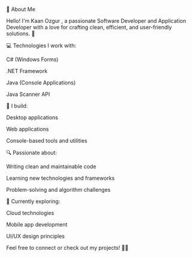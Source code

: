 👋 About Me

Hello! I'm Kaan Ozgur , a passionate Software Developer and Application Developer with a love for crafting clean, efficient, and user-friendly solutions. 🚀

💻 Technologies I work with:

C# (Windows Forms)

.NET Framework

Java (Console Applications)

Java Scanner API



📱 I build:

Desktop applications

Web applications

Console-based tools and utilities

🔍 Passionate about:

Writing clean and maintainable code

Learning new technologies and frameworks

Problem-solving and algorithm challenges

🎯 Currently exploring:

Cloud technologies

Mobile app development

UI/UX design principles

Feel free to connect or check out my projects! 🚀✨
